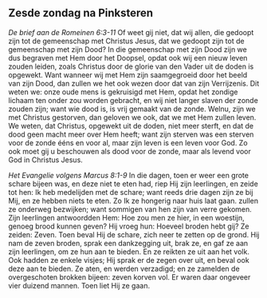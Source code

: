 ## Zesde zondag na Pinksteren

*De brief aan de Romeinen 6:3-11*
Of weet gij niet, dat wij allen, die gedoopt zijn tot de gemeenschap met Christus Jesus, dat we gedoopt zijn tot de gemeenschap met zijn Dood? In die gemeenschap met zijn Dood zijn we dus begraven met Hem door het Doopsel, opdat ook wij een nieuw leven zouden leiden, zoals Christus door de glorie van den Vader uit de doden is opgewekt. Want wanneer wij met Hem zijn saamgegroeid door het beeld van zijn Dood, dan zullen we het ook wezen door dat van zijn Verrijzenis. Dit weten we: onze oude mens is gekruisigd met Hem, opdat het zondige lichaam ten onder zou worden gebracht, en wij niet langer slaven der zonde zouden zijn; want wie dood is, is vrij gemaakt van de zonde. Welnu, zijn we met Christus gestorven, dan geloven we ook, dat we met Hem zullen leven. We weten, dat Christus, opgewekt uit de doden, niet meer sterft, en dat de dood geen macht meer over Hem heeft; want zijn sterven was een sterven voor de zonde ééns en voor al, maar zijn leven is een leven voor God. Zo ook moet gij u beschouwen als dood voor de zonde, maar als levend voor God in Christus Jesus. 

*Het Evangelie volgens Marcus 8:1-9*
In die dagen, toen er weer een grote schare bijeen was, en deze niet te eten had, riep Hij zijn leerlingen, en zeide tot hen: Ik heb medelijden met de schare; want reeds drie dagen zijn ze bij Mij, en ze hebben niets te eten. Zo Ik ze hongerig naar huis laat gaan. zullen ze onderweg bezwijken; want sommigen van hen zijn van verre gekomen. Zijn leerlingen antwoordden Hem: Hoe zou men ze hier, in een woestijn, genoeg brood kunnen geven? Hij vroeg hun: Hoeveel broden hebt gij? Ze zeiden: Zeven. Toen beval Hij de schare, zich neer te zetten op de grond. Hij nam de zeven broden, sprak een dankzegging uit, brak ze, en gaf ze aan zijn leerlingen, om ze hun aan te bieden. En ze reikten ze uit aan het volk. Ook hadden ze enkele visjes; Hij sprak er de zegen over uit, en beval ook deze aan te bieden. Ze aten, en werden verzadigd; en ze zamelden de overgeschoten brokken bijeen: zeven korven vol. Er waren daar ongeveer vier duizend mannen. Toen liet Hij ze gaan. 

